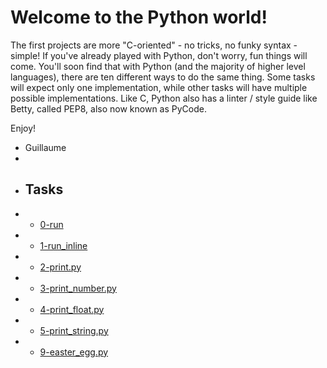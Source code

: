 # Welcome to the Python world!

The first projects are more "C-oriented" - no tricks, no funky syntax - simple!
If you've already played with Python, don't worry, fun things will come.
You'll soon find that with Python (and the majority of higher level languages), there are ten different ways to do the same thing. Some tasks will expect only one implementation, while other tasks will have multiple possible implementations.
Like C, Python also has a linter / style guide like Betty, called PEP8, also now known as PyCode.

Enjoy!

- Guillaume
-
- ## Tasks
- * [0-run](0-run)
- * [1-run_inline](1-run_inline)
- * [2-print.py](2-print.py)
- * [3-print_number.py](3-print_number.py)
- * [4-print_float.py](4-print_float.py)
- * [5-print_string.py](5-print_string.py)
- * [9-easter_egg.py](9-easter_egg.py)
